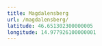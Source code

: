 ```yaml
---
title: Magdalensberg
url: /magdalensberg/
latitude: 46.651302300000005
longitude: 14.977926100000001
---
```

